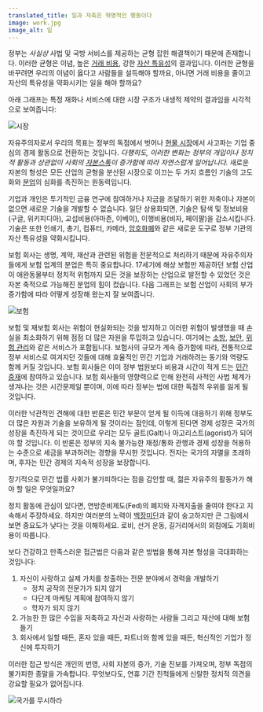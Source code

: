 ```yaml
---
translated_title: 일과 저축은 혁명적인 행동이다
image: work.jpg
image_alt: 일
---
```


정부는 _사실상_ 사법 및 국방 서비스를 제공하는 균형 잡힌 해결책이기 때문에 존재합니다. 이러한 균형은 이념, 높은 [거래 비용](http://en.wikipedia.org/wiki/Transaction_cost), 강한 [자산 특유성](http://en.wikipedia.org/wiki/Asset_specificity)의 결과입니다. 이러한 균형을 바꾸려면 우리의 이념이 옳다고 사람들을 설득해야 할까요, 아니면 거래 비용을 줄이고 자산의 특유성을 약화시키는 일을 해야 할까요?

아래 그래프는 특정 재화나 서비스에 대한 시장 구조가 내생적 제약의 결과임을 시각적으로 보여줍니다:

<div class="my-4 text-center">
  <img class="img-fluid rounded d-block mx-auto" alt="시장" src="/static/img/mempool/working-and-saving-are-revolutionary-acts/market.jpg"></a>
</div>

자유주의자로서 우리의 목표는 정부의 독점에서 벗어나 [현물 시장](http://en.wiktionary.org/wiki/spot_market)에서 사고파는 기업 중심의 경제 활동으로 전환하는 것입니다. _다행히도, 이러한 변화는 정부의 개입이나 정치적 활동과 상관없이 사회의 [자본스톡](http://wiki.mises.org/wiki/Capital)이 증가함에 따라 자연스럽게 일어납니다._ 새로운 자본의 형성은 모든 산업의 균형을 분산된 시장으로 이끄는 두 가지 흐름인 기술의 고도화와 [분업](https://mises.org/library/human-action-0/html/pp/706)의 심화를 촉진하는 원동력입니다.

기업과 개인은 투기적인 금융 연구에 참여하거나 자금을 조달하기 위한 저축이나 자본이 없으면 새로운 기술을 개발할 수 없습니다. 일단 상용화되면, 기술은 탐색 및 정보비용(구글, 위키피디아), 교섭비용(아마존, 이베이), 이행비용(비자, 페이팔)을 감소시킵니다. 기술은 또한 인쇄기, 총기, 컴퓨터, 카메라, [암호화폐](http://bitcoin.org/)와 같은 새로운 도구로 정부 기관의 자산 특유성을 약화시킵니다.

보험 회사는 생명, 계약, 재산과 관련된 위험을 전문적으로 처리하기 때문에 자유주의자들에게 보험 업계의 분업은 특히 중요합니다. 17세기에 해상 보험만 제공하던 보험 산업이 애완동물부터 정치적 위험까지 모든 것을 보장하는 산업으로 발전할 수 있었던 것은 자본 축적으로 가능해진 분업의 힘이 컸습니다. 다음 그래프는 보험 산업이 사회의 부가 증가함에 따라 어떻게 성장해 왔는지 잘 보여줍니다.

<div class="my-4 text-center">
  <img class="img-fluid rounded d-block mx-auto" alt="보험" src="/static/img/mempool/working-and-saving-are-revolutionary-acts/insurance.jpg"></a>
</div>

보험 및 재보험 회사는 위험이 현실화되는 것을 방지하고 이러한 위험이 발생했을 때 손실을 최소화하기 위해 점점 더 많은 자원을 투입하고 있습니다. 여기에는 [소방](http://www.santafenewmexican.com/Local%20News/Firefighters-for-hire--Insurance-firms-providing-protection-in-#.UNjqqInjkwk), [보안](http://www.bloomberg.com/news/2012-10-22/somalia-piracy-attacks-plunge-as-navies-secure-trade-route-1-.html), [위험 관리](https://www.travelers.com/business-insurance/risk-control/index.aspx)와 같은 서비스가 포함됩니다. 보험사의 규모가 계속 증가함에 따라, 전통적으로 정부 서비스로 여겨지던 것들에 대해 효율적인 민간 기업과 거래하려는 동기와 역량도 함께 커질 것입니다. 보험 회사들은 이미 정부 법원보다 비용과 시간이 적게 드는 [민간 중재](http://www.arias-us.org/)에 참여하고 있습니다. 보험 회사들의 영향력으로 인해 완전히 사적인 사법 체계가 생겨나는 것은 시간문제일 뿐이며, 이에 따라 정부는 법에 대한 독점적 우위를 잃게 될 것입니다.

이러한 낙관적인 견해에 대한 반론은 민간 부문이 얻게 될 이득에 대응하기 위해 정부도 더 많은 자원과 기술을 보유하게 될 것이라는 점인데, 이렇게 된다면 경제 성장은 국가의 성장을 촉진하게 되는 것이므로 우리는 모두 골트(Galt)나 아고리스트(agorist)가 되어야 할 것입니다. 이 반론은 정부의 지속 불가능한 재정/통화 관행과 경제 성장을 허용하는 수준으로 세금을 부과하려는 경향을 무시한 것입니다. 전자는 국가의 자멸을 초래하며, 후자는 민간 경제의 지속적 성장을 보장합니다.

장기적으로 민간 법률 사회가 불가피하다는 점을 감안할 때, 젊은 자유주의 활동가가 해야 할 일은 무엇일까요?

정치 활동에 관심이 있다면, 연방준비제도(Fed)의 폐지와 자격지출을 줄여야 한다고 지속해서 주장하세요. 하지만 여러분의 노력이 [백장미단](http://en.wikipedia.org/wiki/White_Rose)과 같이 숭고하지만 큰 그림에서 보면 중요도가 낮다는 것을 이해하세요. 로비, 선거 운동, 길거리에서의 외침에도 기회비용이 따릅니다.

보다 건강하고 만족스러운 접근법은 다음과 같은 방법을 통해 자본 형성을 극대화하는 것입니다:

1. 자신이 사랑하고 실제 가치를 창출하는 전문 분야에서 경력을 개발하기
   - 정치 공작의 전문가가 되지 않기
   - 다단계 마케팅 계획에 참여하지 않기
   - 학자가 되지 않기
2. 가능한 한 많은 수입을 저축하고 자신과 사랑하는 사람들 그리고 재산에 대해 보험 들기
3. 회사에서 일할 때든, 혼자 있을 때든, 파트너와 함께 있을 때든, 혁신적인 기업가 정신에 투자하기

이러한 접근 방식은 개인의 번영, 사회 자본의 증가, 기술 진보를 가져오며, 정부 독점의 불가피한 종말을 가속합니다. 무엇보다도, 연휴 기간 친척들에게 신랄한 정치적 의견을 강요할 필요가 없어집니다.

<div class="my-4 text-center">
  <img class="img-fluid rounded d-block mx-auto" alt="국가를 무시하라" src="/static/img/mempool/working-and-saving-are-revolutionary-acts/disregard-the-state.jpg"></a>
</div>
